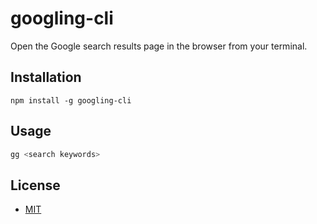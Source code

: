 # **g**oo**g**ling-cli

Open the Google search results page in the browser from your terminal.

## Installation

```
npm install -g googling-cli
```

## Usage

```bash
gg <search keywords>

```

## License

- [MIT](./LICENSE.md)
